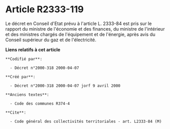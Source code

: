# Article R2333-119

Le décret en Conseil d'Etat prévu à l'article L. 2333-84 est pris sur le rapport du ministre de l'économie et des finances,
du ministre de l'intérieur et des ministres chargés de l'équipement et de l'énergie, après avis du Conseil supérieur du gaz
et de l'électricité.

**Liens relatifs à cet article**

	**Codifié par**:

	  - Décret n°2000-318 2000-04-07

	**Créé par**:

	  - Décret n°2000-318 2000-04-07 jorf 9 avril 2000

	**Anciens textes**:

	  - Code des communes R374-4

	**Cite**:

	  - Code général des collectivités territoriales - art. L2333-84 (M)
